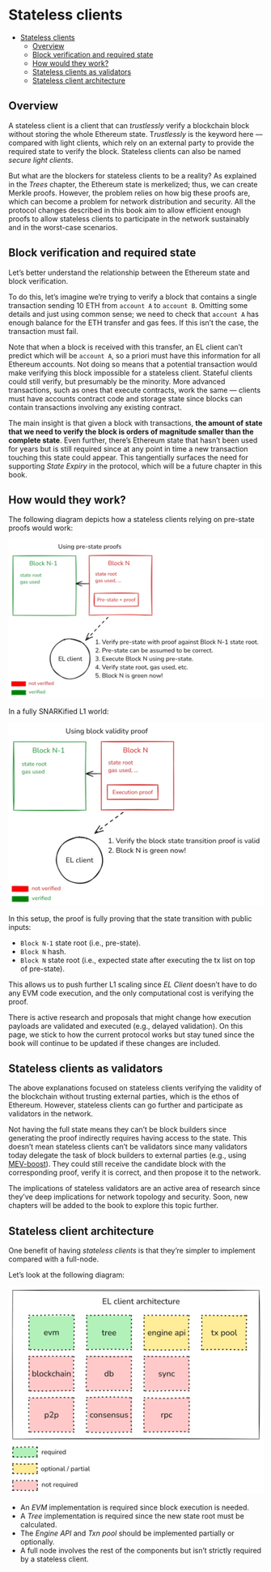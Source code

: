 # Stateless clients

- [Stateless clients](#stateless-clients)
  - [Overview](#overview)
  - [Block verification and required state](#block-verification-and-required-state)
  - [How would they work?](#how-would-they-work)
  - [Stateless clients as validators](#stateless-clients-as-validators)
  - [Stateless client architecture](#stateless-client-architecture)

## Overview

A stateless client is a client that can *trustlessly* verify a blockchain block without storing the whole Ethereum state. T*rustlessly* is the keyword here — compared with light clients, which rely on an external party to provide the required state to verify the block. Stateless clients can also be named *secure light clients*.

But what are the blockers for stateless clients to be a reality? As explained in the *Trees* chapter, the Ethereum state is merkelized; thus, we can create Merkle proofs. However, the problem relies on how big these proofs are, which can become a problem for network distribution and security. All the protocol changes described in this book aim to allow efficient enough proofs to allow stateless clients to participate in the network sustainably and in the worst-case scenarios.

## Block verification and required state

Let’s better understand the relationship between the Ethereum state and block verification.

To do this, let’s imagine we’re trying to verify a block that contains a single transaction sending 10 ETH from `account A` to `account B`. Omitting some details and just using common sense; we need to check that `account A` has enough balance for the ETH transfer and gas fees. If this isn’t the case, the transaction must fail.

Note that when a block is received with this transfer, an EL client can’t predict which will be `account A`, so a priori must have this information for all Ethereum accounts. Not doing so means that a potential transaction would make verifying this block impossible for a stateless client. Stateful clients could still verify, but presumably be the minority. More advanced transactions, such as ones that execute contracts, work the same — clients must have accounts contract code and storage state since blocks can contain transactions involving any existing contract.

The main insight is that given a block with transactions, **the amount of state that we need to verify the block is orders of magnitude smaller than the complete state**. Even further, there’s Ethereum state that hasn’t been used for years but is still required since at any point in time a new transaction touching this state could appear. This tangentially surfaces the need for supporting *State Expiry* in the protocol, which will be a future chapter in this book.

## How would they work?

The following diagram depicts how a stateless clients relying on pre-state proofs would work:

![image](assets/stateless-clients-img-1.png)

In a fully SNARKified L1 world:

![image](assets/stateless-clients-img-2.png)

In this setup, the proof is fully proving that the state transition with public inputs:

- `Block N-1` state root (i.e., pre-state).
- `Block N` hash.
- `Block N` state root (i.e., expected state after executing the tx list on top of pre-state).

This allows us to push further L1 scaling since *EL Client* doesn’t have to do any EVM code execution, and the only computational cost is verifying the proof.

There is active research and proposals that might change how execution payloads are validated and executed (e.g., delayed validation). On this page, we stick to how the current protocol works but stay tuned since the book will continue to be updated if these changes are included.

## Stateless clients as validators

The above explanations focused on stateless clients verifying the validity of the blockchain without trusting external parties, which is the ethos of Ethereum. However, stateless clients can go further and participate as validators in the network.

Not having the full state means they can’t be block builders since generating the proof indirectly requires having access to the state. This doesn’t mean stateless clients can’t be validators since many validators today delegate the task of block builders to external parties (e.g., using [MEV-boost](https://boost.flashbots.net/)). They could still receive the candidate block with the corresponding proof, verify it is correct, and then propose it to the network.

The implications of stateless validators are an active area of research since they’ve deep implications for network topology and security. Soon, new chapters will be added to the book to explore this topic further.

## Stateless client architecture

One benefit of having *stateless clients* is that they’re simpler to implement compared with a full-node.

Let’s look at the following diagram:

![image](assets/stateless-clients-img-3.png)

- An *EVM* implementation is required since block execution is needed.
- A *Tree* implementation is required since the new state root must be calculated.
- The *Engine API* and *Txn pool* should be implemented partially or optionally.
- A full node involves the rest of the components but isn’t strictly required by a stateless client.
